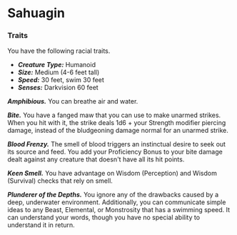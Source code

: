 # Sahuagin

### Traits

You have the following racial traits.

- _**Creature Type:**_ Humanoid
- _**Size:**_ Medium (4-6 feet tall)
- _**Speed:**_ 30 feet, swim 30 feet
- _**Senses:**_ Darkvision 60 feet

_**Amphibious.**_ You can breathe air and water.

_**Bite.**_ You have a fanged maw that you can use to make unarmed strikes. When you hit with it, the strike deals 1d6 + your Strength modifier piercing damage, instead of the bludgeoning damage normal for an unarmed strike.

_**Blood Frenzy.**_ The smell of blood triggers an instinctual desire to seek out its source and feed. You add your Proficiency Bonus to your bite damage dealt against any creature that doesn't have all its hit points.

_**Keen Smell.**_ You have advantage on Wisdom (Perception) and Wisdom (Survival) checks that rely on smell.

_**Plunderer of the Depths.**_ You ignore any of the drawbacks caused by a deep, underwater environment. Additionally, you can communicate simple ideas to any Beast, Elemental, or Monstrosity that has a swimming speed. It can understand your words, though you have no special ability to understand it in return.
